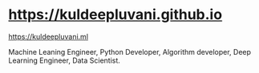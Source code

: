 # https://kuldeepluvani.github.io
https://kuldeepluvani.ml

Machine Leaning Engineer, Python Developer, Algorithm developer, Deep Learning Engineer, Data Scientist. 
